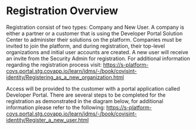 # Registration Overview
Registration consist of two types: Company and New User. A company is either a partner or a customer that is using the Developer Portal Solution Center to administer their solutions on the platform. Companies must be invited to join the platform, and during registration, their top-level organizations and initial user accounts are created. A new user will receive an invite from the Security Admin for registration. For additional information regarding the registration process visit: https://s-platform-covs.portal.stg.covapp.io/learn/idms/-/book/covisint-identity/Registering_as_a_new_organization.html

Access will be provided to the customer with a portal application called Developer Portal. There are several steps to be completed for the registration as demonstrated in the diagram below, for additional information please refer to the following: https://s-platform-covs.portal.stg.covapp.io/learn/idms/-/book/covisint-identity/Register_a_new_user.html

